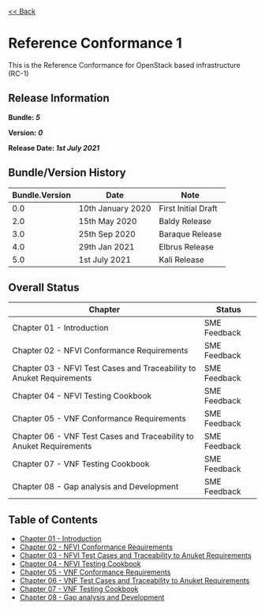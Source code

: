 [<< Back](../)

# Reference Conformance 1

This is the Reference Conformance for OpenStack based infrastructure (RC-1)

## Release Information
**Bundle: _5_**

**Version: _0_**

**Release Date: _1st July 2021_**

## Bundle/Version History

| Bundle.Version    | Date              | Note
| ---               | ---               | ---                   |
| 0.0               | 10th January 2020 | First Initial Draft   |
| 2.0               | 15th May 2020     | Baldy Release         |
| 3.0               | 25th Sep 2020     | Baraque Release       |
| 4.0               | 29th Jan 2021     | Elbrus Release        |
| 5.0               | 1st July 2021     | Kali Release          |

## Overall Status

| Chapter | Status |
| --- | --- |
| Chapter 01 - Introduction                                           | SME Feedback |
| Chapter 02 - NFVI Conformance Requirements                          | SME Feedback |
| Chapter 03 - NFVI Test Cases and Traceability to Anuket Requirements  | SME Feedback |
| Chapter 04 - NFVI Testing Cookbook                                  | SME Feedback |
| Chapter 05 - VNF Conformance Requirements                           | SME Feedback |
| Chapter 06 - VNF Test Cases and Traceability to Anuket Requirements   | SME Feedback |
| Chapter 07 - VNF Testing Cookbook                                   | SME Feedback |
| Chapter 08 - Gap analysis and Development                           | SME Feedback |

## Table of Contents
* [Chapter 01 - Introduction](chapters/chapter01.md)
* [Chapter 02 - NFVI Conformance Requirements](chapters/chapter02.md)
* [Chapter 03 - NFVI Test Cases and Traceability to Anuket Requirements ](chapters/chapter03.md)
* [Chapter 04 - NFVI Testing Cookbook](chapters/chapter04.md)
* [Chapter 05 - VNF Conformance Requirements](chapters/chapter05.md)
* [Chapter 06 - VNF Test Cases and Traceability to Anuket Requirements](chapters/chapter06.md)
* [Chapter 07 - VNF Testing Cookbook](chapters/chapter07.md)
* [Chapter 08 - Gap analysis and Development](chapters/chapter08.md)
